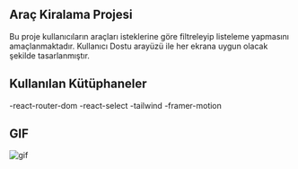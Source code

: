 ## Araç Kiralama Projesi

Bu proje kullanıcıların araçları isteklerine göre filtreleyip listeleme yapmasını amaçlanmaktadır. Kullanıcı Dostu arayüzü ile her ekrana uygun olacak şekilde tasarlanmıştır.

## Kullanılan Kütüphaneler

-react-router-dom
-react-select
-tailwind
-framer-motion

## GIF

![gif](./src/arac-kiralama.gif)
